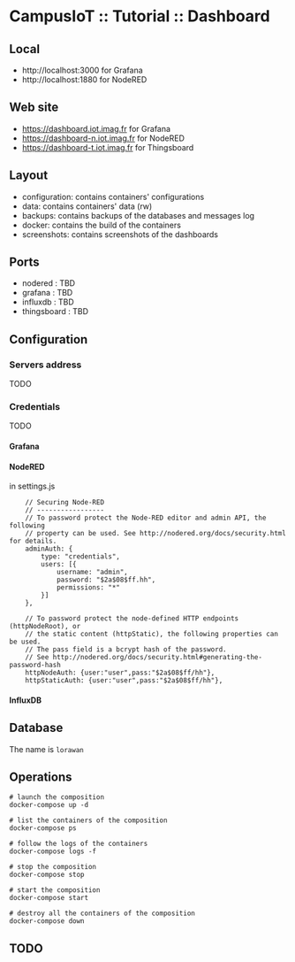 # CampusIoT :: Tutorial :: Dashboard

## Local
* http://localhost:3000 for Grafana
* http://localhost:1880 for NodeRED

## Web site
* https://dashboard.iot.imag.fr for Grafana
* https://dashboard-n.iot.imag.fr for NodeRED
* https://dashboard-t.iot.imag.fr for Thingsboard

## Layout
* configuration: contains containers' configurations
* data: contains containers' data (rw)
* backups: contains backups of the databases and messages log
* docker: contains the build of the containers
* screenshots: contains screenshots of the dashboards

## Ports
* nodered : TBD
* grafana : TBD
* influxdb : TBD
* thingsboard : TBD

## Configuration

### Servers address
TODO


### Credentials
TODO
#### Grafana

#### NodeRED
in settings.js
```
    // Securing Node-RED
    // -----------------
    // To password protect the Node-RED editor and admin API, the following
    // property can be used. See http://nodered.org/docs/security.html for details.
    adminAuth: {
        type: "credentials",
        users: [{
            username: "admin",
            password: "$2a$08$ff.hh",
            permissions: "*"
        }]
    },

    // To password protect the node-defined HTTP endpoints (httpNodeRoot), or
    // the static content (httpStatic), the following properties can be used.
    // The pass field is a bcrypt hash of the password.
    // See http://nodered.org/docs/security.html#generating-the-password-hash
    httpNodeAuth: {user:"user",pass:"$2a$08$ff/hh"},
    httpStaticAuth: {user:"user",pass:"$2a$08$ff/hh"},
```


#### InfluxDB


## Database
The name is `lorawan`

## Operations

```
# launch the composition
docker-compose up -d

# list the containers of the composition
docker-compose ps

# follow the logs of the containers
docker-compose logs -f

# stop the composition
docker-compose stop

# start the composition
docker-compose start

# destroy all the containers of the composition
docker-compose down
```

## TODO
